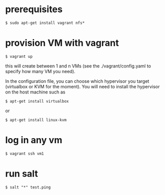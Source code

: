 # prerequisites 

```
$ sudo apt-get install vagrant nfs*
```

# provision VM with vagrant

```
$ vagrant up
```

this will create between 1 and n VMs (see the ./vagrant/config.yaml to specify how many VM you need).

In the configuration file, you can choose which hypervisor you target (virtualbox or KVM for the moment). You will need to install the hypervisor on the host machine such as

```
$ apt-get install virtualbox
```

or 
```
$ apt-get install linux-kvm
```

# log in any vm

```
$ vagrant ssh vm1
```

# run salt 

```
$ salt "*" test.ping
```


